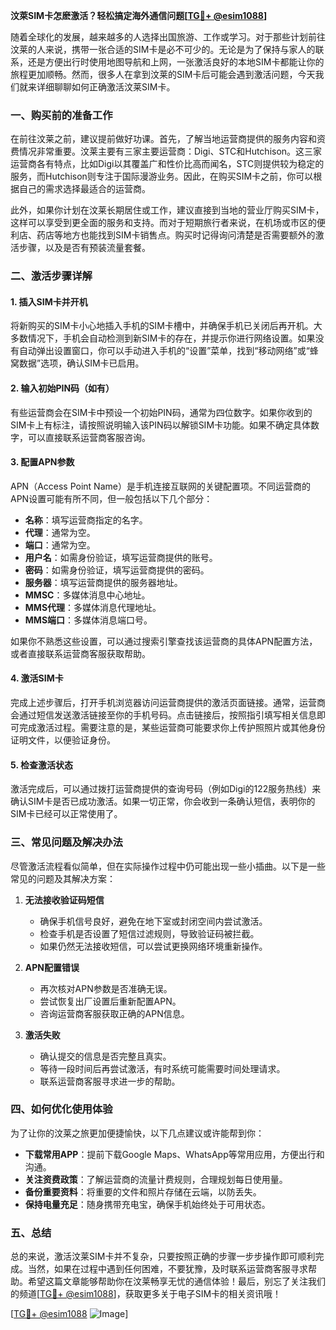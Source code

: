 **汶萊SIM卡怎麽激活？轻松搞定海外通信问题[[TG💪+ @esim1088](https://t.me/s/esim1088)]**

随着全球化的发展，越来越多的人选择出国旅游、工作或学习。对于那些计划前往汶莱的人来说，携带一张合适的SIM卡是必不可少的。无论是为了保持与家人的联系，还是方便出行时使用地图导航和上网，一张激活良好的本地SIM卡都能让你的旅程更加顺畅。然而，很多人在拿到汶莱的SIM卡后可能会遇到激活问题，今天我们就来详细聊聊如何正确激活汶莱SIM卡。

### 一、购买前的准备工作

在前往汶莱之前，建议提前做好功课。首先，了解当地运营商提供的服务内容和资费情况非常重要。汶莱主要有三家主要运营商：Digi、STC和Hutchison。这三家运营商各有特点，比如Digi以其覆盖广和性价比高而闻名，STC则提供较为稳定的服务，而Hutchison则专注于国际漫游业务。因此，在购买SIM卡之前，你可以根据自己的需求选择最适合的运营商。

此外，如果你计划在汶莱长期居住或工作，建议直接到当地的营业厅购买SIM卡，这样可以享受到更全面的服务和支持。而对于短期旅行者来说，在机场或市区的便利店、药店等地方也能找到SIM卡销售点。购买时记得询问清楚是否需要额外的激活步骤，以及是否有预装流量套餐。

### 二、激活步骤详解

#### 1. 插入SIM卡并开机

将新购买的SIM卡小心地插入手机的SIM卡槽中，并确保手机已关闭后再开机。大多数情况下，手机会自动检测到新SIM卡的存在，并提示你进行网络设置。如果没有自动弹出设置窗口，你可以手动进入手机的“设置”菜单，找到“移动网络”或“蜂窝数据”选项，确认SIM卡已启用。

#### 2. 输入初始PIN码（如有）

有些运营商会在SIM卡中预设一个初始PIN码，通常为四位数字。如果你收到的SIM卡上有标注，请按照说明输入该PIN码以解锁SIM卡功能。如果不确定具体数字，可以直接联系运营商客服咨询。

#### 3. 配置APN参数

APN（Access Point Name）是手机连接互联网的关键配置项。不同运营商的APN设置可能有所不同，但一般包括以下几个部分：

- **名称**：填写运营商指定的名字。
- **代理**：通常为空。
- **端口**：通常为空。
- **用户名**：如需身份验证，填写运营商提供的账号。
- **密码**：如需身份验证，填写运营商提供的密码。
- **服务器**：填写运营商提供的服务器地址。
- **MMSC**：多媒体消息中心地址。
- **MMS代理**：多媒体消息代理地址。
- **MMS端口**：多媒体消息端口号。

如果你不熟悉这些设置，可以通过搜索引擎查找该运营商的具体APN配置方法，或者直接联系运营商客服获取帮助。

#### 4. 激活SIM卡

完成上述步骤后，打开手机浏览器访问运营商提供的激活页面链接。通常，运营商会通过短信发送激活链接至你的手机号码。点击链接后，按照指引填写相关信息即可完成激活过程。需要注意的是，某些运营商可能要求你上传护照照片或其他身份证明文件，以便验证身份。

#### 5. 检查激活状态

激活完成后，可以通过拨打运营商提供的查询号码（例如Digi的122服务热线）来确认SIM卡是否已成功激活。如果一切正常，你会收到一条确认短信，表明你的SIM卡已经可以正常使用了。

### 三、常见问题及解决办法

尽管激活流程看似简单，但在实际操作过程中仍可能出现一些小插曲。以下是一些常见的问题及其解决方案：

1. **无法接收验证码短信**
   - 确保手机信号良好，避免在地下室或封闭空间内尝试激活。
   - 检查手机是否设置了短信过滤规则，导致验证码被拦截。
   - 如果仍然无法接收短信，可以尝试更换网络环境重新操作。

2. **APN配置错误**
   - 再次核对APN参数是否准确无误。
   - 尝试恢复出厂设置后重新配置APN。
   - 咨询运营商客服获取正确的APN信息。

3. **激活失败**
   - 确认提交的信息是否完整且真实。
   - 等待一段时间后再尝试激活，有时系统可能需要时间处理请求。
   - 联系运营商客服寻求进一步的帮助。

### 四、如何优化使用体验

为了让你的汶莱之旅更加便捷愉快，以下几点建议或许能帮到你：

- **下载常用APP**：提前下载Google Maps、WhatsApp等常用应用，方便出行和沟通。
- **关注资费政策**：了解运营商的流量计费规则，合理规划每日使用量。
- **备份重要资料**：将重要的文件和照片存储在云端，以防丢失。
- **保持电量充足**：随身携带充电宝，确保手机始终处于可用状态。

### 五、总结

总的来说，激活汶莱SIM卡并不复杂，只要按照正确的步骤一步步操作即可顺利完成。当然，如果在过程中遇到任何困难，不要犹豫，及时联系运营商客服寻求帮助。希望这篇文章能够帮助你在汶莱畅享无忧的通信体验！最后，别忘了关注我们的频道[[TG💪+ @esim1088](https://t.me/s/esim1088)]，获取更多关于电子SIM卡的相关资讯哦！

[[TG💪+ @esim1088](https://t.me/s/esim1088) ![Image](https://i.postimg.cc/4NQfJmqS/Snipaste-2025-05-13-00-14-12.png)]